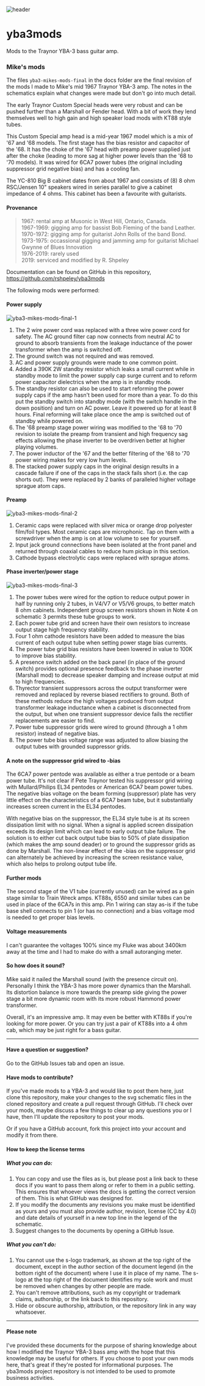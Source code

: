![header](/img/header-s-logo.png)
# yba3mods

Mods to the Traynor YBA-3 bass guitar amp.

### Mike's mods

The files `yba3-mikes-mods-final` in the docs folder are the final revision of the mods I made to Mike's mid 1967 Traynor YBA-3 amp. The notes in the schematics explain what changes were made but don't go into much detail.

The early Traynor Custom Special heads were very robust and can be pushed further than a Marshall or Fender head. With a bit of work they lend themselves well to high gain and high speaker load mods with KT88 style tubes.

This Custom Special amp head is a mid-year 1967 model which is a mix of '67 and '68 models. The first stage has the bias resistor and capacitor of the '68. It has the choke of the '67 head with preamp power supplied just after the choke (leading to more sag at higher power levels than the '68 to '70 models). It was wired for 6CA7 power tubes (the original including suppressor grid negative bias) and has a cooling fan.

The YC-810 Big B cabinet dates from about 1967 and consists of (8) 8 ohm RSC/Jensen 10" speakers wired in series parallel to give a cabinet impedance of 4 ohms. This cabinet has been a favourite with guitarists. 

#### Provenance
> 1967: rental amp at Musonic in West Hill, Ontario, Canada.\
> 1967-1969: gigging amp for bassist Bob Fleming of the band Leather.\
> 1970-1972: gigging amp for guitarist John Rolls of the band Bond.\
> 1973-1975: occassional gigging and jamming amp for guitarist Michael Gwynne of Blues Innovation\
> 1976-2019: rarely used\
> 2019: serviced and modified by R. Shpeley

Documentation can be found on GitHub in this repository, https://github.com/rshpeley/yba3mods

The following mods were performed:

#### Power supply

![yba3-mikes-mods-final-1](/docs/yba3-mikes-mods-final-1.svg)

1. The 2 wire power cord was replaced with a three wire power cord for safety. The AC ground filter cap now connects from neutral AC to ground to absorb transients from the leakage inductance of the power transformer when the amp is switched off.
2. The ground switch was not required and was removed.
3. AC and power supply grounds were made to one common point.
4. Added a 390K 2W standby resistor which leaks a small current while in standby mode to limit the power supply cap surge current and to reform power capacitor dielectrics when the amp is in standby mode. 
5. The standby resistor can also be used to start reforming the power supply caps if the amp hasn't been used for more than a year. To do this put the standby switch into standby mode (with the switch handle in the down position) and turn on AC power. Leave it powered up for at least 8 hours. Final reforming will take place once the amp is switched out of standby while powered on. 
6. The '68 preamp stage power wiring was modified to the '68 to '70 revision to isolate the preamp from transient and high frequency sag effects allowing the phase inverter to be overdriven better at higher playing volumes. 
7. The power inductor of the '67 and the better filtering of the '68 to '70 power wiring makes for very low hum levels.
8. The stacked power supply caps in the original design results in a cascade failure if one of the caps in the stack fails short (i.e. the cap shorts out). They were replaced by 2 banks of paralleled higher voltage sprague atom caps.

#### Preamp 

![yba3-mikes-mods-final-2](/docs/yba3-mikes-mods-final-2.svg)

1. Ceramic caps were replaced with silver mica or orange drop polyester film/foil types. Most ceramic caps are microphonic. Tap on them with a screwdriver when the amp is on at low volume to see for yourself.
2. Input jack ground connections have been isolated at the front panel and returned through coaxial cables to reduce hum pickup in this section.
3. Cathode bypass electrolytic caps were replaced with sprague atoms.

#### Phase inverter/power stage

![yba3-mikes-mods-final-3](/docs/yba3-mikes-mods-final-3.svg)

1. The power tubes were wired for the option to reduce output power in half by running only 2 tubes, in V4/V7 or V5/V6 groups, to better match 8 ohm cabinets. Independent group screen resistors shown in Note 4 on schematic 3 permits these tube groups to work.
2. Each power tube grid and screen have their own resistors to increase output stage high frequency stability.
3. Four 1 ohm cathode resistors have been added to measure the bias current of each output tube when setting power stage bias currents. 
4. The power tube grid bias resistors have been lowered in value to 100K to improve bias stability.
5. A presence switch added on the back panel (in place of the ground switch) provides optional presence feedback to the phase inverter (Marshall mod) to decrease speaker damping and increase output at mid to high frequencies. 
6. Thyrector transient suppressors across the output transformer were removed and replaced by reverse biased rectifiers to ground. Both of these methods reduce the high voltages produced from output transformer leakage inductance when a cabinet is disconnected from the output, but when one transient suppressor device fails the rectifier replacements are easier to find.
7. Power tube suppressor grids were wired to ground (through a 1 ohm resistor) instead of negative bias.
8. The power tube bias voltage range was adjusted to allow biasing the output tubes with grounded suppressor grids.

#### A note on the suppressor grid wired to -bias
The 6CA7 power pentode was available as either a true pentode or a beam power tube. It's not clear if Pete Traynor tested his suppressor grid wiring with Mullard/Philips EL34 pentodes or American 6CA7 beam power tubes. The negative bias voltage on the beam forming (suppressor) plate has very little effect on the characteristics of a 6CA7 beam tube, but it substantially increases screen current in the EL34 pentodes. 

With negative bias on the suppressor, the EL34 style tube is at its screen dissipation limit with no signal. When a signal is applied screen dissipation exceeds its design limit which can lead to early output tube failure. The solution is to either cut back output tube bias to 50% of plate dissipation (which makes the amp sound deader) or to ground the suppressor grids as done by Marshall. The non-linear effect of the -bias on the suppressor grid can alternately be achieved by increasing the screen resistance value, which also helps to prolong output tube life.

#### Further mods

The second stage of the V1 tube (currently unused) can be wired as a gain stage similar to Train Wreck amps. KT88s, 6550 and similar tubes can be used in place of the 6CA7s in this amp. Pin 1 wiring can stay as-is if the tube base shell connects to pin 1 (or has no connection) and a bias voltage mod is needed to get proper bias levels.

#### Voltage measurements

I can't guarantee the voltages 100% since my Fluke was about 3400km away at the time and I had to make do with a small autoranging meter.

#### So how does it sound?

Mike said it nailed the Marshall sound (with the presence circuit on). Personally I think the YBA-3 has more power dynamics than the Marshall. Its distortion balance is more towards the preamp side giving the power stage a bit more dynamic room with its more robust Hammond power transformer. 

Overall, it's an impressive amp. It may even be better with KT88s if you're looking for more power. Or you can try just a pair of KT88s into a 4 ohm cab, which may be just right for a bass guitar.

---

#### Have a question or suggestion?
Go to the GitHub Issues tab and open an issue.

#### Have mods to contribute?

If you've made mods to a YBA-3 and would like to post them here, just clone this repository, make your changes to the svg schematic files in the cloned repository and create a pull request through GitHub. I'll check over your mods, maybe discuss a few things to clear up any questions you or I have, then I'll update the repository to post your mods.

Or if you have a GitHub account, fork this project into your account and modify it from there.

#### How to keep the license terms

##### What you can do:

1. You can copy and use the files as is, but please post a link back to these docs if you want to pass them along or refer to them in a public setting. This ensures that whoever views the docs is getting the correct version of them. This is what GitHub was designed for.
2. If you modify the documents any revisions you make must be identified as yours and you must also provide author, revision, license (CC by 4.0) and date details of yourself in a new top line in the legend of the schematic.
3. Suggest changes to the documents by opening a GitHub Issue.

##### What you can't do:

1. You cannot use the s-logo trademark, as shown at the top right of the document, except in the author section of the document legend (in the bottom right of the document) where I use it in place of my name. The s-logo at the top right of the document identifies my sole work and must be removed when changes by other people are made.
2. You can't remove attributions, such as my copyright or trademark claims, authorship, or the link back to this repository. 
3. Hide or obscure authorship, attribution, or the repository link in any way whatsoever.

---

#### Please note

I've provided these documents for the purpose of sharing knowledge about how I modified the Traynor YBA-3 bass amp with the hope that this knowledge may be useful for others. If you choose to post your own mods here, that's great if they're posted for informational purposes. The yba3mods project repository is not intended to be used to promote business activities.

